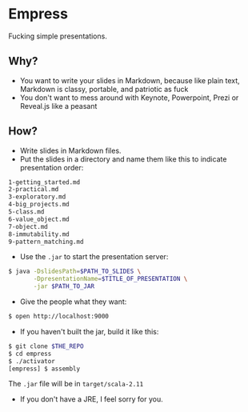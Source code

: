 Empress
=======

Fucking simple presentations.

## Why?

- You want to write your slides in Markdown, because like plain text, Markdown is classy, portable, and patriotic as fuck
- You don't want to mess around with Keynote, Powerpoint, Prezi or Reveal.js like a peasant

## How?

- Write slides in Markdown files.
- Put the slides in a directory and name them like this to indicate presentation order:

```sh
1-getting_started.md
2-practical.md
3-exploratory.md
4-big_projects.md
5-class.md
6-value_object.md
7-object.md
8-immutability.md
9-pattern_matching.md
```

- Use the `.jar` to start the presentation server:

```sh
$ java -DslidesPath=$PATH_TO_SLIDES \
       -DpresentationName=$TITLE_OF_PRESENTATION \
       -jar $PATH_TO_JAR
```

- Give the people what they want:
```sh
$ open http://localhost:9000
```

- If you haven't built the jar, build it like this:

```sh
$ git clone $THE_REPO
$ cd empress
$ ./activator
[empress] $ assembly
```

The `.jar` file will be in `target/scala-2.11`

- If you don't have a JRE, I feel sorry for you.
